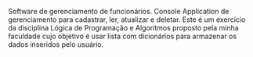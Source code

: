 Software de gerenciamento de funcionários.
Console Application de gerenciamento para cadastrar, ler, atualizar e deletar.
Este é um exercício da disciplina Lógica de Programação e Algoritmos proposto pela minha faculdade  cujo objetivo é usar lista com dicionários para armazenar os dados inseridos pelo usuário.


